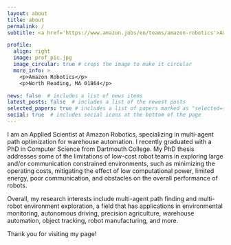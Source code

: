 ```yaml
---
layout: about
title: about
permalink: /
subtitle: <a href='https://www.amazon.jobs/en/teams/amazon-robotics'>Amazon.com Inc</a>. Amazon Robotics    

profile:
  align: right
  image: prof_pic.jpg
  image_circular: true # crops the image to make it circular
  more_info: >
    <p>Amazon Robotics</p>
    <p>North Reading, MA 01864</p>

news: false  # includes a list of news items
latest_posts: false  # includes a list of the newest posts
selected_papers: true # includes a list of papers marked as "selected={true}"
social: true  # includes social icons at the bottom of the page
---
```


I am an Applied Scientist at Amazon Robotics, specializing in multi-agent path optimization for warehouse automation.  I recently graduated with a PhD in Computer Science from Dartmouth College. My PhD thesis addresses some of the limitations of low-cost robot teams in exploring large and/or communication constrained environments, such as minimizing the operating costs, mitigating the effect of low computational power, limited energy, poor communication, and obstacles on the overall performance of robots. 

Overall, my research interests include multi-agent path finding and multi-robot environment exploration, a field that has applications in environmental monitoring, autonomous driving, precision agriculture, warehouse automation, object tracking, robot manufacturing, and more. 

Thank you for visiting my page!